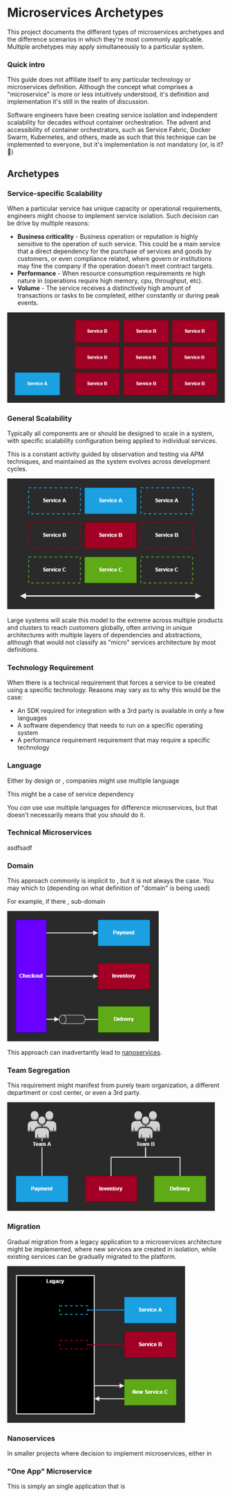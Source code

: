 # Microservices Archetypes

This project documents the different types of microservices archetypes and the difference scenarios in which they're most commonly applicable. Multiple archetypes may apply simultaneously to a particular system.

### Quick intro

This guide does not affiliate itself to any particular technology or microservices definition. Although the concept what comprises a "microservice" is more or less intuitively understood, it's definition and implementation it's still in the realm of discussion.

Software engineers have been creating service isolation and independent scalability for decades without container orchestration. The advent and accessibility of container orchestrators, such as Service Fabric, Docker Swarm, Kubernetes, and others, made as such that this technique can be implemented to everyone, but it's implementation is not mandatory (or, is it? 🤔)

## Archetypes

### Service-specific Scalability

When a particular service has unique capacity or operational requirements, engineers might choose to implement service isolation. Such decision can be drive by multiple reasons:

- **Business criticality** - Business operation or reputation is highly sensitive to the operation of such service. This could be a main service that a direct dependency for the purchase of services and goods by customers, or even compliance related, where govern or institutions may fine the company if the operation doesn't meet contract targets.
- **Performance** - When resource consumption requirements re high nature in (operations require high memory, cpu, throughput, etc).
- **Volume** - The service receives a distinctively high amount of transactions or tasks to be completed, either constantly or during peak events.

![Load oriented Microservices][1]

### General Scalability

Typically all components are or should be designed to scale in a system, with specific scalability configuration being applied to individual services.

This is a constant activity guided by observation and testing via APM techniques, and maintained as the system evolves across development cycles.

![Elastic][2]

Large systems will scale this model to the extreme across multiple products and clusters to reach customers globally, often arriving in unique architectures with multiple layers of dependencies and abstractions, although that would not classify as "micro" services architecture by most definitions.


### Technology Requirement 

When there is a technical requirement that forces a service to be created using a specific technology. Reasons may vary as to why this would be the case:

- An SDK required for integration with a 3rd party is available in only a few languages
- A software dependency that needs to run on a specific operating system
- A performance requirement requirement that may require a specific technology



### Language

Either by design or , companies might use multiple language

This might be a case of service dependency

You _can_ use use multiple languages for difference microservices, but that doesn't necessarily means that you _should_ do it.



### Technical Microservices

asdfsadf
### Domain

This approach commonly is implicit to , but it is not always the case. You may which to (depending on what definition of "domain" is being used)

For example, if there , sub-domain


![Elastic][3]

This approach can inadvertantly lead to [nanoservices](###nanoservices).

### Team Segregation

This requirement might manifest from purely team organization, a different department or cost center, or even a 3rd party.

![Elatic][4]

### Migration

Gradual migration from a legacy application to a microservices architecture might be implemented, where new services are created in isolation, while existing services can be gradually migrated to the platform.

![Elatic][5]

### Nanoservices

In smaller projects where decision to implement microservices, either in

### "One App" Microservice

This is simply an single application that is 


[1]: assets/load.png
[2]: assets/elastic.png
[3]: assets/domain.png
[4]: assets/team.png
[5]: assets/migration.png